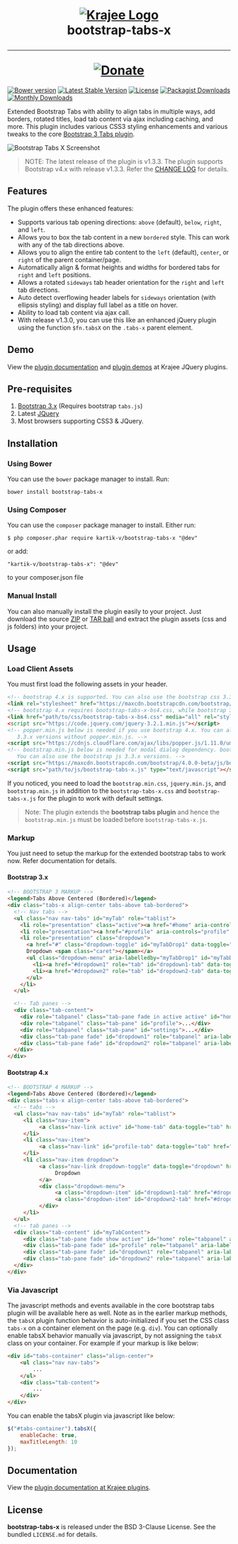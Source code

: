 <h1 align="center">
    <a href="http://plugins.krajee.com" title="Krajee Plugins" target="_blank">
        <img src="http://kartik-v.github.io/bootstrap-fileinput-samples/samples/krajee-logo-b.png" alt="Krajee Logo"/>
    </a>
    <br>
    bootstrap-tabs-x
    <hr>
    <a href="https://www.paypal.com/cgi-bin/webscr?cmd=_s-xclick&hosted_button_id=DTP3NZQ6G2AYU"
       title="Donate via Paypal" target="_blank">
        <img src="http://kartik-v.github.io/bootstrap-fileinput-samples/samples/donate.png" alt="Donate"/>
    </a>
</h1>

[![Bower version](https://badge.fury.io/bo/bootstrap-tabs-x.svg)](http://badge.fury.io/bo/bootstrap-tabs-x)
[![Latest Stable Version](https://poser.pugx.org/kartik-v/bootstrap-tabs-x/v/stable)](https://packagist.org/packages/kartik-v/bootstrap-tabs-x)
[![License](https://poser.pugx.org/kartik-v/bootstrap-tabs-x/license)](https://packagist.org/packages/kartik-v/bootstrap-tabs-x)
[![Packagist Downloads](https://poser.pugx.org/kartik-v/bootstrap-tabs-x/downloads)](https://packagist.org/packages/kartik-v/bootstrap-tabs-x)
[![Monthly Downloads](https://poser.pugx.org/kartik-v/bootstrap-tabs-x/d/monthly)](https://packagist.org/packages/kartik-v/bootstrap-tabs-x)

Extended Bootstrap Tabs with ability to align tabs in multiple ways, add borders, rotated titles, load tab content via ajax including caching, and more. This plugin includes various CSS3 styling enhancements
and various tweaks to the core [Bootstrap 3 Tabs plugin](http://getbootstrap.com/javascript/#tabs).

![Bootstrap Tabs X Screenshot](https://lh3.googleusercontent.com/-vWD5-6XoYp4/U9zmysBfbEI/AAAAAAAAALo/-Hkbe-YAB6k/w678-h551-no/bootstrap-tabs-x.jpg)

> NOTE: The latest release of the plugin is v1.3.3. The plugin supports Bootstrap v4.x with release v1.3.3. Refer the [CHANGE LOG](https://github.com/kartik-v/bootstrap-tabs-x/blob/master/CHANGE.md) for details.

## Features  

The plugin offers these enhanced features:

- Supports various tab opening directions: `above` (default), `below`, `right`, and `left`.
- Allows you to box the tab content in a new `bordered` style. This can work with any of the tab directions above.
- Allows you to align the entire tab content to the `left` (default), `center`, or `right` of the parent container/page.
- Automatically align & format heights and widths for bordered tabs for `right` and `left` positions.
- Allows a rotated `sideways` tab header orientation for the `right` and `left` tab directions.
- Auto detect overflowing header labels for `sideways` orientation (with ellipsis styling) and display full label as a title on hover.
- Ability to load tab content via ajax call.
- With release v1.3.0, you can use this like an enhanced jQuery plugin using the function `$fn.tabsX` on the `.tabs-x` parent element.

## Demo

View the [plugin documentation](http://plugins.krajee.com/tabs-x) and [plugin demos](http://plugins.krajee.com/tabs-x/demo) at Krajee JQuery plugins. 

## Pre-requisites  

1. [Bootstrap 3.x](http://getbootstrap.com/) (Requires bootstrap `tabs.js`)
2. Latest [JQuery](http://jquery.com/)
3. Most browsers supporting CSS3 & JQuery. 

## Installation

### Using Bower
You can use the `bower` package manager to install. Run:

    bower install bootstrap-tabs-x

### Using Composer
You can use the `composer` package manager to install. Either run:

    $ php composer.phar require kartik-v/bootstrap-tabs-x "@dev"

or add:

    "kartik-v/bootstrap-tabs-x": "@dev"

to your composer.json file

### Manual Install

You can also manually install the plugin easily to your project. Just download the source [ZIP](https://github.com/kartik-v/bootstrap-tabs-x/zipball/master) or [TAR ball](https://github.com/kartik-v/bootstrap-tabs-x/tarball/master) and extract the plugin assets (css and js folders) into your project.

## Usage

### Load Client Assets

You must first load the following assets in your header. 

```html
<!-- bootstrap 4.x is supported. You can also use the bootstrap css 3.3.x versions -->
<link rel="stylesheet" href="https://maxcdn.bootstrapcdn.com/bootstrap/4.0.0-beta/css/bootstrap.min.css">
<!-- bootstrap 4.x requires bootstrap-tabs-x-bs4.css, while bootstrap 3.x requires bootstrap-tabs-x.css -->
<link href="path/to/css/bootstrap-tabs-x-bs4.css" media="all" rel="stylesheet" type="text/css" /&gt;
<script src="https://code.jquery.com/jquery-3.2.1.min.js"></script>
<!-- popper.min.js below is needed if you use bootstrap 4.x. You can also use the bootstrap js 
   3.3.x versions without popper.min.js. -->
<script src="https://cdnjs.cloudflare.com/ajax/libs/popper.js/1.11.0/umd/popper.min.js"></script>
<!-- bootstrap.min.js below is needed for modal dialog dependency. bootstrap 4.x is supported. 
   You can also use the bootstrap js 3.3.x versions. -->
<script src="https://maxcdn.bootstrapcdn.com/bootstrap/4.0.0-beta/js/bootstrap.min.js" type="text/javascript"></script>
<script src="path/to/js/bootstrap-tabs-x.js" type="text/javascript"></script>
```

If you noticed, you need to load the `bootstrap.min.css`, `jquery.min.js`, and `bootstrap.min.js` in addition to the `bootstrap-tabs-x.css` and `bootstrap-tabs-x.js` for
the plugin to work with default settings. 

> Note: The plugin extends the **bootstrap tabs plugin** and hence the `bootstrap.min.js` must be loaded before `bootstrap-tabs-x.js`.

### Markup

You just need to setup the markup for the extended bootstrap tabs to work now. Refer documentation for details.

#### Bootstrap 3.x

```html
<!-- BOOTSTRAP 3 MARKUP -->
<legend>Tabs Above Centered (Bordered)</legend>
<div class="tabs-x align-center tabs-above tab-bordered">
  <!-- Nav tabs -->
  <ul class="nav nav-tabs" id="myTab" role="tablist">
    <li role="presentation" class="active"><a href="#home" aria-controls="home" role="tab" data-toggle="tab">Home</a></li>
    <li role="presentation"><a href="#profile" aria-controls="profile" role="tab" data-toggle="tab">Profile</a></li>
    <li role="presentation" class="dropdown">
      <a href="#" class="dropdown-toggle" id="myTabDrop1" data-toggle="dropdown" aria-controls="myTabDrop1-contents">
      Dropdown <span class="caret"></span></a>
      <ul class="dropdown-menu" aria-labelledby="myTabDrop1" id="myTabDrop1-contents">
        <li><a href="#dropdown1" role="tab" id="dropdown1-tab" data-toggle="tab" aria-controls="dropdown1">Dropdown 1</a></li>
        <li><a href="#dropdown2" role="tab" id="dropdown2-tab" data-toggle="tab" aria-controls="dropdown2">Dropdown 1</a></li>
      </ul>
    </li>
  </ul>

  <!-- Tab panes -->
  <div class="tab-content">
    <div role="tabpanel" class="tab-pane fade in active active" id="home">...</div>
    <div role="tabpanel" class="tab-pane" id="profile">...</div>
    <div role="tabpanel" class="tab-pane" id="settings">...</div>
    <div class="tab-pane fade" id="dropdown1" role="tabpanel" aria-labelledby="dropdown1-tab">...</div>
    <div class="tab-pane fade" id="dropdown2" role="tabpanel" aria-labelledby="dropdown2-tab">...</div>
  </div>
</div>
```

#### Bootstrap 4.x

```html
<!-- BOOTSTRAP 4 MARKUP -->
<legend>Tabs Above Centered (Bordered)</legend>
<div class="tabs-x align-center tabs-above tab-bordered">
  <!-- tabs -->
  <ul class="nav nav-tabs" id="myTab" role="tablist">
     <li class="nav-item">
          <a class="nav-link active" id="home-tab" data-toggle="tab" href="#home" role="tab" aria-controls="home" aria-expanded="true">Home</a>
     </li>
     <li class="nav-item">
          <a class="nav-link" id="profile-tab" data-toggle="tab" href="#profile" role="tab" aria-controls="profile">Profile</a>
     </li>
     <li class="nav-item dropdown">
          <a class="nav-link dropdown-toggle" data-toggle="dropdown" href="#" role="button" aria-haspopup="true" aria-expanded="false">
               Dropdown
          </a>
          <div class="dropdown-menu">
               <a class="dropdown-item" id="dropdown1-tab" href="#dropdown1" role="tab" data-toggle="tab" aria-controls="dropdown1">Dropdown 1</a>
               <a class="dropdown-item" id="dropdown2-tab" href="#dropdown2" role="tab" data-toggle="tab" aria-controls="dropdown2">Dropdown 2</a>
          </div>
     </li>
  </ul>
  <!-- tab panes -->
  <div class="tab-content" id="myTabContent">
     <div class="tab-pane fade show active" id="home" role="tabpanel" aria-labelledby="home-tab">...</div>
     <div class="tab-pane fade" id="profile" role="tabpanel" aria-labelledby="profile-tab">...</div>
     <div class="tab-pane fade" id="dropdown1" role="tabpanel" aria-labelledby="dropdown1-tab">...</div>
     <div class="tab-pane fade" id="dropdown2" role="tabpanel" aria-labelledby="dropdown2-tab">...</div>
  </div>
</div>
```

### Via Javascript

The javascript methods and events available in the core bootstrap tabs plugin will be available here as well. Note as in the earlier markup methods, the `tabsX` plugin function behavior is auto-initialized if you set the CSS class `tabs-x` on a container element on the page (e.g. `div`). You can optionally enable tabsX behavior manually via javascript, by not assigning the `tabsX` class on your container. For example if your markup is like below:

```html
<div id="tabs-container" class="align-center">
    <ul class="nav nav-tabs">
        ...
    </ul>
    <div class="tab-content">
        ...
    </div>
</div>
```

You can enable the tabsX plugin via javascript like below:

```js
$("#tabs-container").tabsX({
    enableCache: true,
    maxTitleLength: 10
});
```

## Documentation

View the [plugin documentation at Krajee plugins](http://plugins.krajee.com/tabs-x).

## License

**bootstrap-tabs-x** is released under the BSD 3-Clause License. See the bundled `LICENSE.md` for details.